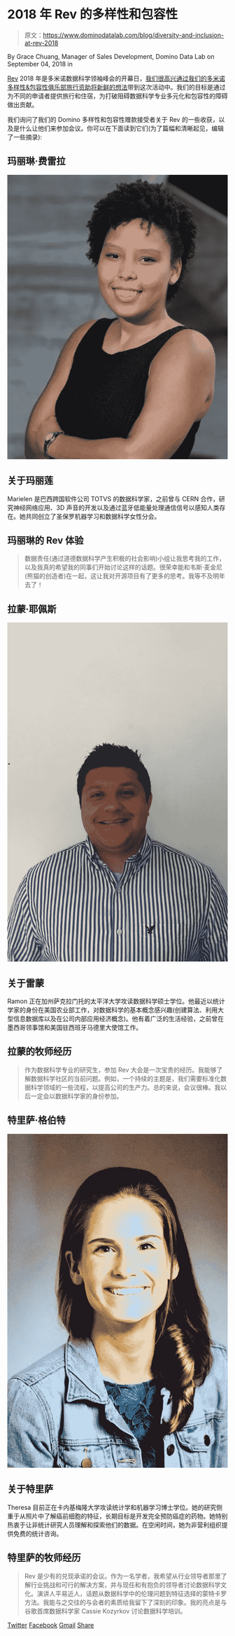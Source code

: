 # 2018 年 Rev 的多样性和包容性

> 原文：<https://www.dominodatalab.com/blog/diversity-and-inclusion-at-rev-2018>

By Grace Chuang, Manager of Sales Development, Domino Data Lab on September 04, 2018 in

[Rev](https://rev.dominodatalab.com/) 2018 年是多米诺数据科学领袖峰会的开幕日，[我们很高兴通过我们的多米诺多样性&包容性俱乐部旅行资助将新鲜的想法](https://www.dominodatalab.com/blog/domino-diversity-inclusion-club-providing-rev-travel-grants/)带到这次活动中。我们的目标是通过为不同的申请者提供旅行和住宿，为打破阻碍数据科学专业多元化和包容性的障碍做出贡献。

我们询问了我们的 Domino 多样性和包容性赠款接受者关于 Rev 的一些收获，以及是什么让他们来参加会议。你可以在下面读到它们(为了篇幅和清晰起见，编辑了一些摘录):

## 玛丽琳·费雷拉

![](img/8a67455b9198b2c015e92abf7b012046.png)

## 关于玛丽莲

Marielen 是巴西跨国软件公司 TOTVS 的数据科学家，之前曾与 CERN 合作，研究神经网络应用、3D 声音的开发以及通过蓝牙低能量处理通信信号以感知人类存在。她共同创立了圣保罗机器学习和数据科学女性分会。

## 玛丽琳的 Rev 体验

> 数据责任(通过道德数据科学产生积极的社会影响)小组让我思考我的工作，以及我真的希望我的同事们开始讨论这样的话题。很荣幸能和韦斯·麦金尼(熊猫的创造者)在一起，这让我对开源项目有了更多的思考。我等不及明年去了！

## 拉蒙·耶佩斯

![](img/bedcc5d8d72d5fb425babd6b27f6e624.png)

## 关于雷蒙

Ramon 正在加州萨克拉门托的太平洋大学攻读数据科学硕士学位。他最近以统计学家的身份在美国农业部工作，对数据科学的基本概念感兴趣(创建算法、利用大型信息数据库以及在公司内部应用经济概念)。他有着广泛的生活经验，之前曾在墨西哥领事馆和美国驻西班牙马德里大使馆工作。

## 拉蒙的牧师经历

> 作为数据科学专业的研究生，参加 Rev 大会是一次宝贵的经历。我能够了解数据科学社区的当前问题。例如，一个持续的主题是，我们需要标准化数据科学领域的一些流程，以提高公司的生产力。总的来说，会议很棒。我以后一定会以数据科学家的身份参加。

## 特里萨·格伯特

![](img/e07139b78f92ac8a7792a6c1523c9c6d.png)

## 关于特里萨

Theresa 目前正在卡内基梅隆大学攻读统计学和机器学习博士学位。她的研究侧重于从照片中了解癌前细胞的特征，长期目标是开发完全预防癌症的药物。她特别热衷于让非统计研究人员理解和探索他们的数据。在空闲时间，她为非营利组织提供免费的统计咨询。

## 特里萨的牧师经历

> Rev 是少有的兑现承诺的会议。作为一名学者，我希望从行业领导者那里了解行业挑战和可行的解决方案，并与现任和有抱负的领导者讨论数据科学文化。演讲人平易近人，话题从数据科学中的伦理问题到特征选择的蒙特卡罗方法。我能与之交往的与会者的素质给我留下了深刻的印象。我的亮点是与谷歌首席数据科学家 Cassie Kozyrkov 讨论数据科学培训。

[Twitter](/#twitter) [Facebook](/#facebook) [Gmail](/#google_gmail) [Share](https://www.addtoany.com/share#url=https%3A%2F%2Fwww.dominodatalab.com%2Fblog%2Fdiversity-and-inclusion-at-rev-2018%2F&title=Diversity%20and%20Inclusion%20at%20Rev%202018)